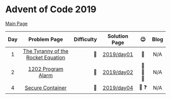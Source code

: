 # Advent of Code 2019

[Main Page](https://adventofcode.com/2019)

| Day |                               Problem Page                                | Difficulty |       Solution Page       |              :wink:               | Blog |
|:---:|:-------------------------------------------------------------------------:| ---: |:-------------------------:|:---------------------------------:| :---: |
|  1  | [The Tyranny of the Rocket Equation](https://adventofcode.com/2019/day/1) | :star2: | [2019/day01](/2019/day01) |             :rocket:              | N/A |
|  2  |         [1202 Program Alarm](https://adventofcode.com/2019/day/2)         | :star2: | [2019/day02](/2019/day02) |   :cake: :robot: :floppy_disk:    | N/A |
|  4  |          [Secure Container](https://adventofcode.com/2019/day/4)          | :star2: | [2019/day04](/2019/day04) | :closed_lock_with_key: :question: | N/A |